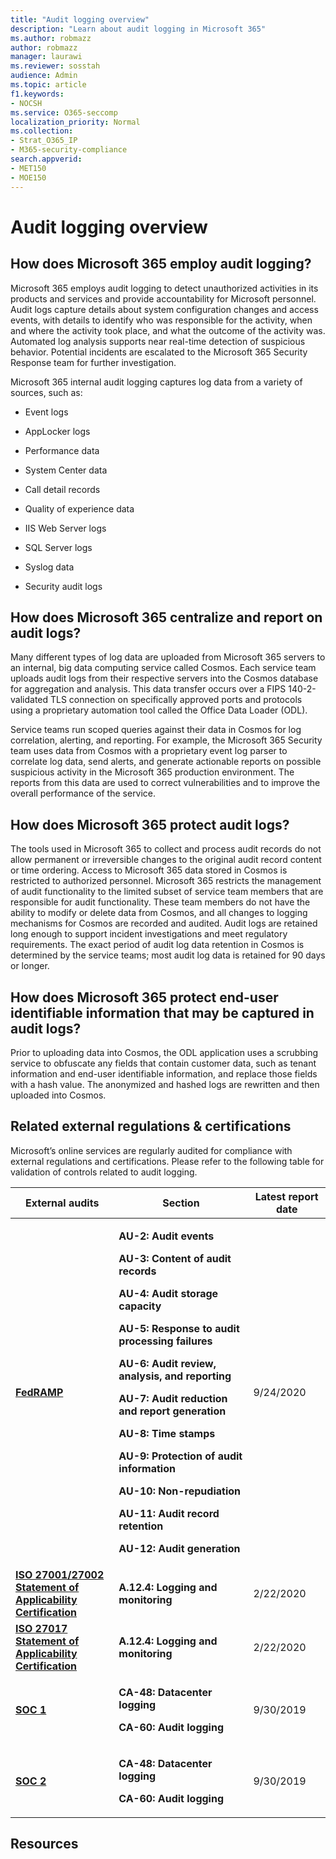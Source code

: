 ```yaml
---
title: "Audit logging overview"
description: "Learn about audit logging in Microsoft 365"
ms.author: robmazz
author: robmazz
manager: laurawi
ms.reviewer: sosstah
audience: Admin
ms.topic: article
f1.keywords:
- NOCSH
ms.service: O365-seccomp
localization_priority: Normal
ms.collection:
- Strat_O365_IP
- M365-security-compliance
search.appverid:
- MET150
- MOE150
---
```


# Audit logging overview

## How does Microsoft 365 employ audit logging?

Microsoft 365 employs audit logging to detect unauthorized activities in its products and services and provide accountability for Microsoft personnel. Audit logs capture details about system configuration changes and access events, with details to identify who was responsible for the activity, when and where the activity took place, and what the outcome of the activity was. Automated log analysis supports near real-time detection of suspicious behavior. Potential incidents are escalated to the Microsoft 365 Security Response team for further investigation.

Microsoft 365 internal audit logging captures log data from a variety of sources, such as:

  - Event logs

  - AppLocker logs

  - Performance data

  - System Center data

  - Call detail records

  - Quality of experience data

  - IIS Web Server logs

  - SQL Server logs

  - Syslog data

  - Security audit logs

## How does Microsoft 365 centralize and report on audit logs?

Many different types of log data are uploaded from Microsoft 365 servers to an internal, big data computing service called Cosmos. Each service team uploads audit logs from their respective servers into the Cosmos database for aggregation and analysis. This data transfer occurs over a FIPS 140-2-validated TLS connection on specifically approved ports and protocols using a proprietary automation tool called the Office Data Loader (ODL).

Service teams run scoped queries against their data in Cosmos for log correlation, alerting, and reporting. For example, the Microsoft 365 Security team uses data from Cosmos with a proprietary event log parser to correlate log data, send alerts, and generate actionable reports on possible suspicious activity in the Microsoft 365 production environment. The reports from this data are used to correct vulnerabilities and to improve the overall performance of the service.

## How does Microsoft 365 protect audit logs?

The tools used in Microsoft 365 to collect and process audit records do not allow permanent or irreversible changes to the original audit record content or time ordering. Access to Microsoft 365 data stored in Cosmos is restricted to authorized personnel. Microsoft 365 restricts the management of audit functionality to the limited subset of service team members that are responsible for audit functionality. These team members do not have the ability to modify or delete data from Cosmos, and all changes to logging mechanisms for Cosmos are recorded and audited. Audit logs are retained long enough to support incident investigations and meet regulatory requirements. The exact period of audit log data retention in Cosmos is determined by the service teams; most audit log data is retained for 90 days or longer.

## How does Microsoft 365 protect end-user identifiable information that may be captured in audit logs?

Prior to uploading data into Cosmos, the ODL application uses a scrubbing service to obfuscate any fields that contain customer data, such as tenant information and end-user identifiable information, and replace those fields with a hash value. The anonymized and hashed logs are rewritten and then uploaded into Cosmos.

## Related external regulations & certifications

Microsoft’s online services are regularly audited for compliance with external regulations and certifications. Please refer to the following table for validation of controls related to audit logging.

<table>
<thead>
<tr class="header">
<th><strong>External audits</strong></th>
<th><strong>Section</strong></th>
<th><strong>Latest report date</strong></th>
</tr>
</thead>
<tbody>
<tr class="odd">
<td><a href="https://sip.compliance.microsoft.com/compliancemanager"><strong>FedRAMP</strong></a></td>
<td><p><strong>AU-2: Audit events</strong></p>
<p><strong>AU-3: Content of audit records</strong></p>
<p><strong>AU-4: Audit storage capacity</strong></p>
<p><strong>AU-5: Response to audit processing failures</strong></p>
<p><strong>AU-6: Audit review, analysis, and reporting</strong></p>
<p><strong>AU-7: Audit reduction and report generation</strong></p>
<p><strong>AU-8: Time stamps</strong></p>
<p><strong>AU-9: Protection of audit information</strong></p>
<p><strong>AU-10: Non-repudiation</strong></p>
<p><strong>AU-11: Audit record retention</strong></p>
<p><strong>AU-12: Audit generation</strong></p></td>
<td>9/24/2020</td>
</tr>
<tr class="even">
<td><strong><a href="https://servicetrust.microsoft.com/ViewPage/MSComplianceGuideV3?command=Download&amp;downloadType=Document&amp;downloadId=d7864d4f-e053-4cc4-a964-fa526d07c3be&amp;tab=7027ead0-3d6b-11e9-b9e1-290b1eb4cdeb&amp;docTab=7027ead0-3d6b-11e9-b9e1-290b1eb4cdeb_ISO_Reports">ISO 27001/27002</a><br />
<a href="https://servicetrust.microsoft.com/ViewPage/MSComplianceGuide?command=Download&amp;downloadType=Document&amp;downloadId=8ee1e46b-2ada-4e7b-bb7d-4c55a8cb6fcd&amp;docTab=4ce99610-c9c0-11e7-8c2c-f908a777fa4d_ISO_Reports">Statement of Applicability</a><br />
<a href="https://servicetrust.microsoft.com/ViewPage/MSComplianceGuideV3?command=Download&amp;downloadType=Document&amp;downloadId=1e84a14a-2468-45ac-9412-5e53250d57ec&amp;tab=7027ead0-3d6b-11e9-b9e1-290b1eb4cdeb&amp;docTab=7027ead0-3d6b-11e9-b9e1-290b1eb4cdeb_ISO_Reports">Certification</a></strong></td>
<td><strong>A.12.4: Logging and monitoring</strong></td>
<td>2/22/2020</td>
</tr>
<tr class="odd">
<td><strong><a href="https://servicetrust.microsoft.com/ViewPage/MSComplianceGuideV3?command=Download&amp;downloadType=Document&amp;downloadId=d7864d4f-e053-4cc4-a964-fa526d07c3be&amp;tab=7027ead0-3d6b-11e9-b9e1-290b1eb4cdeb&amp;docTab=7027ead0-3d6b-11e9-b9e1-290b1eb4cdeb_ISO_Reports">ISO 27017</a><br />
<a href="https://servicetrust.microsoft.com/ViewPage/MSComplianceGuide?command=Download&amp;downloadType=Document&amp;downloadId=8ee1e46b-2ada-4e7b-bb7d-4c55a8cb6fcd&amp;docTab=4ce99610-c9c0-11e7-8c2c-f908a777fa4d_ISO_Reports">Statement of Applicability</a><br />
<a href="https://servicetrust.microsoft.com/ViewPage/MSComplianceGuideV3?command=Download&amp;downloadType=Document&amp;downloadId=70de0999-5451-43a3-9ef4-761e8fbfb1a3&amp;tab=7027ead0-3d6b-11e9-b9e1-290b1eb4cdeb&amp;docTab=7027ead0-3d6b-11e9-b9e1-290b1eb4cdeb_ISO_Reports">Certification</a></strong></td>
<td><strong>A.12.4: Logging and monitoring</strong></td>
<td>2/22/2020</td>
</tr>
<tr class="even">
<td><a href="https://servicetrust.microsoft.com/ViewPage/MSComplianceGuideV3?command=Download&amp;downloadType=Document&amp;downloadId=b07c0f7b-6bd5-4544-8255-7a5f14bf914a&amp;tab=7027ead0-3d6b-11e9-b9e1-290b1eb4cdeb&amp;docTab=7027ead0-3d6b-11e9-b9e1-290b1eb4cdeb_SOC_/_SSAE_16_Reports"><strong>SOC 1</strong></a></td>
<td><p><strong>CA-48: Datacenter logging</strong></p>
<p><strong>CA-60: Audit logging</strong></p></td>
<td>9/30/2019</td>
</tr>
<tr class="odd">
<td><a href="https://servicetrust.microsoft.com/ViewPage/MSComplianceGuideV3?command=Download&amp;downloadType=Document&amp;downloadId=fa062990-e758-4ddc-ace3-7fb21a301d09&amp;tab=7027ead0-3d6b-11e9-b9e1-290b1eb4cdeb&amp;docTab=7027ead0-3d6b-11e9-b9e1-290b1eb4cdeb_SOC_/_SSAE_16_Rep-11e9-b9e1-290b1eb4cdeb_SOC_/_SSAE_16_Reports"><strong>SOC 2</strong></a></td>
<td><p><strong>CA-48: Datacenter logging</strong></p>
<p><strong>CA-60: Audit logging</strong></p></td>
<td>9/30/2019</td>
</tr>
</tbody>
</table>

## Resources
